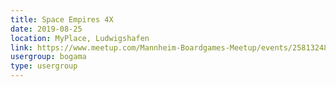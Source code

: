 ```yaml
---
title: Space Empires 4X
date: 2019-08-25
location: MyPlace, Ludwigshafen
link: https://www.meetup.com/Mannheim-Boardgames-Meetup/events/258132484/
usergroup: bogama
type: usergroup
---
```

